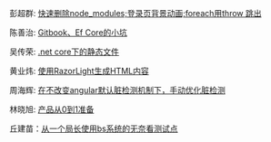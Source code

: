 彭超群: [快速删除node_modules;登录页背景动画;foreach用throw 跳出](彭超群/index.md)

陈善治: [Gitbook、Ef Core的小坑](陈善治/index.md)

吴传荣: [.net core下的静态文件](吴传荣/index.md)

黄业炜: [使用RazorLight生成HTML内容](黄业炜/index.md)

周海辉: [在不改变angular默认脏检测机制下，手动优化脏检测](周海辉/index.md)

林晓旭: [产品从0到1准备](林晓旭/index.md)

丘建苗：[从一个局长使用bs系统的无奈看测试点](丘建苗/index.md)